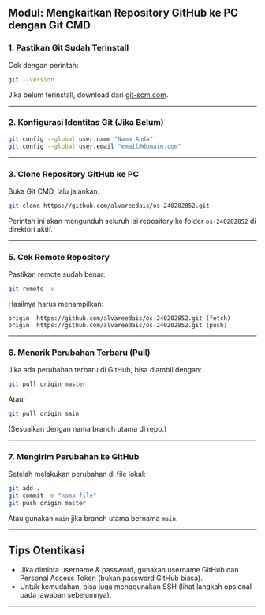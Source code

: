 
## Modul: Mengkaitkan Repository GitHub ke PC dengan Git CMD

### 1. **Pastikan Git Sudah Terinstall**
Cek dengan perintah:
```bash
git --version
```
Jika belum terinstall, download dari [git-scm.com](https://git-scm.com/).

---

### 2. **Konfigurasi Identitas Git (Jika Belum)**
```bash
git config --global user.name "Nama Anda"
git config --global user.email "email@domain.com"
```

---

### 3. **Clone Repository GitHub ke PC**
Buka Git CMD, lalu jalankan:
```bash
git clone https://github.com/alvareedais/os-240202852.git
```
Perintah ini akan mengunduh seluruh isi repository ke folder `os-240202852` di direktori aktif.

---
### 5. **Cek Remote Repository**
Pastikan remote sudah benar:
```bash
git remote -v
```
Hasilnya harus menampilkan:
```
origin  https://github.com/alvareedais/os-240202852.git (fetch)
origin  https://github.com/alvareedais/os-240202852.git (push)
```

---

### 6. **Menarik Perubahan Terbaru (Pull)**
Jika ada perubahan terbaru di GitHub, bisa diambil dengan:
```bash
git pull origin master
```
Atau:
```bash
git pull origin main
```
(Sesuaikan dengan nama branch utama di repo.)

---

### 7. **Mengirim Perubahan ke GitHub**
Setelah melakukan perubahan di file lokal:
```bash
git add .
git commit -m "nama file"
git push origin master
```
Atau gunakan `main` jika branch utama bernama `main`.

---

## **Tips Otentikasi**
- Jika diminta username & password, gunakan username GitHub dan Personal Access Token (bukan password GitHub biasa).
- Untuk kemudahan, bisa juga menggunakan SSH (lihat langkah opsional pada jawaban sebelumnya).

---

